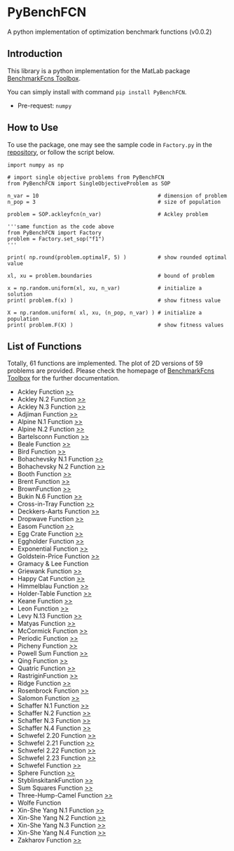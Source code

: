# PyBenchFCN

A python implementation of optimization benchmark functions (v0.0.2)

## Introduction

This library is a python implementation for the MatLab package [BenchmarkFcns Toolbox](http://benchmarkfcns.xyz/).

You can simply install with command ```pip install PyBenchFCN```.
- Pre-request: ```numpy```

## How to Use

To use the package, one may see the sample code in ```Factory.py``` in the [repository](https://github.com/Y1fanHE/PyBenchFCN), or follow the script below.

```
import numpy as np

# import single objective problems from PyBenchFCN
from PyBenchFCN import SingleObjectiveProblem as SOP

n_var = 10                                      # dimension of problem
n_pop = 3                                       # size of population

problem = SOP.ackleyfcn(n_var)                  # Ackley problem

'''same function as the code above
from PyBenchFCN import Factory
problem = Factory.set_sop("f1")
'''

print( np.round(problem.optimalF, 5) )          # show rounded optimal value

xl, xu = problem.boundaries                     # bound of problem

x = np.random.uniform(xl, xu, n_var)            # initialize a solution
print( problem.f(x) )                           # show fitness value

X = np.random.uniform( xl, xu, (n_pop, n_var) ) # initialize a population
print( problem.F(X) )                           # show fitness values
```

## List of Functions

Totally, 61 functions are implemented. The plot of 2D versions of 59 problems are provided. Please check the homepage of [BenchmarkFcns Toolbox](http://benchmarkfcns.xyz/) for the further documentation.

- Ackley Function [>>](./FitnessLandScape.md#ackley-function)
- Ackley N.2 Function [>>](./FitnessLandScape.md#ackley-n2-function)
- Ackley N.3 Function [>>](./FitnessLandScape.md#ackley-n3-function)
- Adjiman Function [>>](./FitnessLandScape.md#adjiman-function)
- Alpine N.1 Function [>>](./FitnessLandScape.md#alpine-n1-function)
- Alpine N.2 Function [>>](./FitnessLandScape.md#alpine-n2-function)
- Bartelsconn Function [>>](./FitnessLandScape.md#bartelsconn-function)
- Beale Function [>>](./FitnessLandScape.md#beale-function)
- Bird Function [>>](./FitnessLandScape.md#bird-function)
- Bohachevsky N.1 Function [>>](./FitnessLandScape.md#bohachevsky-n1-function)
- Bohachevsky N.2 Function [>>](./FitnessLandScape.md#bohachevsky-n2-function)
- Booth Function [>>](./FitnessLandScape.md#booth-function)
- Brent Function [>>](./FitnessLandScape.md#brent-function)
- BrownFunction [>>](./FitnessLandScape.md#brown-function)
- Bukin N.6 Function [>>](./FitnessLandScape.md#bukin-n6-function)
- Cross-in-Tray Function [>>](./FitnessLandScape.md#cross-in-tray-function)
- Deckkers-Aarts Function [>>](./FitnessLandScape.md#deckkers-aarts-function)
- Dropwave Function [>>](./FitnessLandScape.md#dropwave-function)
- Easom Function [>>](./FitnessLandScape.md#easom-function)
- Egg Crate Function [>>](./FitnessLandScape.md#egg-crate-function)
- Eggholder Function [>>](./FitnessLandScape.md#eggholder-function)
- Exponential Function [>>](./FitnessLandScape.md#exponential-function)
- Goldstein-Price Function [>>](./FitnessLandScape.md#goldstein-price-function)
- Gramacy & Lee Function
- Griewank Function [>>](./FitnessLandScape.md#griewank-function)
- Happy Cat Function [>>](./FitnessLandScape.md#happy-cat-function)
- Himmelblau Function [>>](./FitnessLandScape.md#himmelblau-function)
- Holder-Table Function [>>](./FitnessLandScape.md#holder-table-function)
- Keane Function [>>](./FitnessLandScape.md#keane-function)
- Leon Function [>>](./FitnessLandScape.md#leon-function)
- Levy N.13 Function [>>](./FitnessLandScape.md#levi-n13-function)
- Matyas Function [>>](./FitnessLandScape.md#matyas-function)
- McCormick Function [>>](./FitnessLandScape.md#mccormick-function)
- Periodic Function [>>](./FitnessLandScape.md#periodic-function)
- Picheny Function [>>](./FitnessLandScape.md#picheny-function)
- Powell Sum Function [>>](./FitnessLandScape.md#powell-sum-function)
- Qing Function [>>](./FitnessLandScape.md#qing-function)
- Quatric Function [>>](./FitnessLandScape.md#quartic-function)
- RastriginFunction [>>](./FitnessLandScape.md#rastrigin-function)
- Ridge Function [>>](./FitnessLandScape.md#ridge-function)
- Rosenbrock Function [>>](./FitnessLandScape.md#rosenbrock-function)
- Salomon Function [>>](./FitnessLandScape.md#salomon-function)
- Schaffer N.1 Function [>>](./FitnessLandScape.md#schaffer-n1-function)
- Schaffer N.2 Function [>>](./FitnessLandScape.md#schaffer-n2-function)
- Schaffer N.3 Function [>>](./FitnessLandScape.md#schaffer-n3-function)
- Schaffer N.4 Function [>>](./FitnessLandScape.md#schaffer-n4-function)
- Schwefel 2.20 Function [>>](./FitnessLandScape.md#schwefel-220-function)
- Schwefel 2.21 Function [>>](./FitnessLandScape.md#schwefel-221-function)
- Schwefel 2.22 Function [>>](./FitnessLandScape.md#schwefel-222-function)
- Schwefel 2.23 Function [>>](./FitnessLandScape.md#schwefel-223-function)
- Schwefel Function [>>](./FitnessLandScape.md#schwefel-function)
- Sphere Function [>>](./FitnessLandScape.md#sphere-function)
- StyblinskitankFunction [>>](./FitnessLandScape.md#styblinskitank-function)
- Sum Squares Function [>>](./FitnessLandScape.md#sum-squares-function)
- Three-Hump-Camel Function [>>](./FitnessLandScape.md#three-hump-camel-function)
- Wolfe Function
- Xin-She Yang N.1 Function [>>](./FitnessLandScape.md#xin-she-yang-n1-function)
- Xin-She Yang N.2 Function [>>](./FitnessLandScape.md#xin-she-yang-n2-function)
- Xin-She Yang N.3 Function [>>](./FitnessLandScape.md#xin-she-yang-n3-function)
- Xin-She Yang N.4 Function [>>](./FitnessLandScape.md#xin-she-yang-n4-function)
- Zakharov Function [>>](./FitnessLandScape.md#zakharov-function)